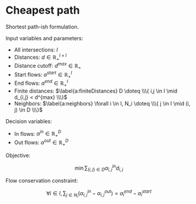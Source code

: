 # Cheapest path

Shortest path-ish formulation.

Input variables and parameters:

+ All intersections: $\label{d:intersections} I$
+ Distances: $\label{p:distances} d \in \mathbb{R}_+^{I \times I}$
+ Distance cutoff: $\label{p:distanceCutoff} d^{max} \in \mathbb{R}_+$
+ Start flows: $\label{p:startFlow} a^{start} \in \mathbb{R}_+^I$
+ End flows: $\label{p:endFlow} a^{end} \in \mathbb{R}_+^I$
+ Finite distances: $\label{a:finiteDistances} D \doteq \\\{ i,j \in I \mid d_{i,j} < d^{max} \\\}$
+ Neighbors: $\label{a:neighbors} \forall i \in I, N_i \doteq \\\{ j \in I \mid (i, j) \in D \\\}$

Decision variables:

+ In flows: $\label{v:inFlow} \alpha^{in} \in \mathbb{R}_+^D$
+ Out flows: $\label{v:outFlow} \alpha^{out} \in \mathbb{R}_+^D$

Objective:

$$
  \label{o}
  \min \sum_{(i,j) \in D} \alpha_{i,j}^{in} d_{i,j}
$$

Flow conservation constraint:

$$
  \label{c:flowConservation}
  \forall i \in I,
    \sum_{j \in N_i} (\alpha_{i,j}^{in} - \alpha^{out}_{i,j})
      = a_i^{end} - a_i^{start}
$$
